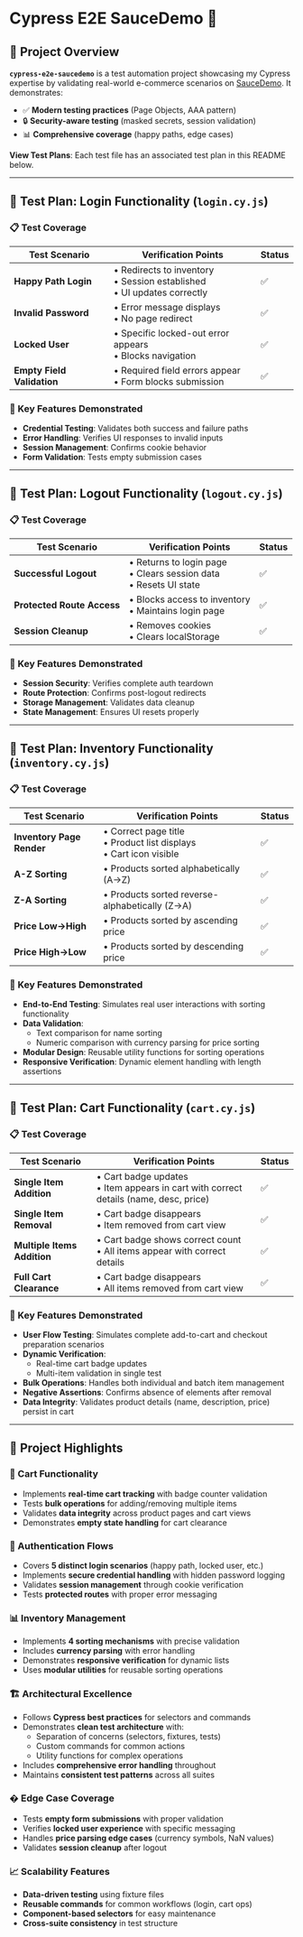 # Cypress E2E SauceDemo 🛒

## 📌 Project Overview
**`cypress-e2e-saucedemo`** is a test automation project showcasing my Cypress expertise by validating real-world e-commerce scenarios on [SauceDemo](https://www.saucedemo.com/). It demonstrates:
- ✅ **Modern testing practices** (Page Objects, AAA pattern)
- 🔒 **Security-aware testing** (masked secrets, session validation)
- 📊 **Comprehensive coverage** (happy paths, edge cases)

**View Test Plans**: Each test file has an associated test plan in this README below.

---

## 🧪 Test Plan: Login Functionality (`login.cy.js`)

### 📋 Test Coverage

| Test Scenario              | Verification Points                          | Status |
|----------------------------|---------------------------------------------|--------|
| **Happy Path Login**       | • Redirects to inventory<br>• Session established<br>• UI updates correctly | ✅     |
| **Invalid Password**       | • Error message displays<br>• No page redirect | ✅     |
| **Locked User**           | • Specific locked-out error appears<br>• Blocks navigation | ✅     |
| **Empty Field Validation** | • Required field errors appear<br>• Form blocks submission | ✅     |

### 🚀 Key Features Demonstrated
- **Credential Testing**: Validates both success and failure paths
- **Error Handling**: Verifies UI responses to invalid inputs
- **Session Management**: Confirms cookie behavior
- **Form Validation**: Tests empty submission cases

---

## 🧪 Test Plan: Logout Functionality (`logout.cy.js`) 

### 📋 Test Coverage

| Test Scenario              | Verification Points                          | Status |
|----------------------------|---------------------------------------------|--------|
| **Successful Logout**      | • Returns to login page<br>• Clears session data<br>• Resets UI state | ✅     |
| **Protected Route Access** | • Blocks access to inventory<br>• Maintains login page | ✅     |
| **Session Cleanup**        | • Removes cookies<br>• Clears localStorage  | ✅     |

### 🚀 Key Features Demonstrated
- **Session Security**: Verifies complete auth teardown
- **Route Protection**: Confirms post-logout redirects
- **Storage Management**: Validates data cleanup
- **State Management**: Ensures UI resets properly

---

## 🧪 Test Plan: Inventory Functionality (`inventory.cy.js`)

### 📋 Test Coverage

| Test Scenario              | Verification Points                          | Status |
|----------------------------|---------------------------------------------|--------|
| **Inventory Page Render**  | • Correct page title<br>• Product list displays<br>• Cart icon visible | ✅     |
| **A-Z Sorting**            | • Products sorted alphabetically (A→Z)       | ✅     |
| **Z-A Sorting**            | • Products sorted reverse-alphabetically (Z→A)| ✅     |
| **Price Low→High**         | • Products sorted by ascending price         | ✅     |
| **Price High→Low**         | • Products sorted by descending price        | ✅     |

### 🚀 Key Features Demonstrated
- **End-to-End Testing**: Simulates real user interactions with sorting functionality
- **Data Validation**: 
  - Text comparison for name sorting
  - Numeric comparison with currency parsing for price sorting
- **Modular Design**: Reusable utility functions for sorting operations
- **Responsive Verification**: Dynamic element handling with length assertions

---

## 🧪 Test Plan: Cart Functionality (`cart.cy.js`)

### 📋 Test Coverage

| Test Scenario              | Verification Points                          | Status |
|----------------------------|---------------------------------------------|--------|
| **Single Item Addition**    | • Cart badge updates<br>• Item appears in cart with correct details (name, desc, price) | ✅     |
| **Single Item Removal**     | • Cart badge disappears<br>• Item removed from cart view | ✅     |
| **Multiple Items Addition** | • Cart badge shows correct count<br>• All items appear with correct details | ✅     |
| **Full Cart Clearance**     | • Cart badge disappears<br>• All items removed from cart view | ✅     |

### 🚀 Key Features Demonstrated
- **User Flow Testing**: Simulates complete add-to-cart and checkout preparation scenarios
- **Dynamic Verification**: 
  - Real-time cart badge updates
  - Multi-item validation in single test
- **Bulk Operations**: Handles both individual and batch item management
- **Negative Assertions**: Confirms absence of elements after removal
- **Data Integrity**: Validates product details (name, description, price) persist in cart

---

## 🌟 Project Highlights

### 🛒 Cart Functionality
- Implements **real-time cart tracking** with badge counter validation
- Tests **bulk operations** for adding/removing multiple items
- Validates **data integrity** across product pages and cart views
- Demonstrates **empty state handling** for cart clearance

### 🔐 Authentication Flows
- Covers **5 distinct login scenarios** (happy path, locked user, etc.)
- Implements **secure credential handling** with hidden password logging
- Validates **session management** through cookie verification
- Tests **protected routes** with proper error messaging

### 📊 Inventory Management
- Implements **4 sorting mechanisms** with precise validation
- Includes **currency parsing** with error handling
- Demonstrates **responsive verification** for dynamic lists
- Uses **modular utilities** for reusable sorting operations

### 🏗️ Architectural Excellence
- Follows **Cypress best practices** for selectors and commands
- Demonstrates **clean test architecture** with:
  - Separation of concerns (selectors, fixtures, tests)
  - Custom commands for common actions
  - Utility functions for complex operations
- Includes **comprehensive error handling** throughout
- Maintains **consistent test patterns** across all suites

### � Edge Case Coverage
- Tests **empty form submissions** with proper validation
- Verifies **locked user experience** with specific messaging
- Handles **price parsing edge cases** (currency symbols, NaN values)
- Validates **session cleanup** after logout

### 📈 Scalability Features
- **Data-driven testing** using fixture files
- **Reusable commands** for common workflows (login, cart ops)
- **Component-based selectors** for easy maintenance
- **Cross-suite consistency** in test structure
